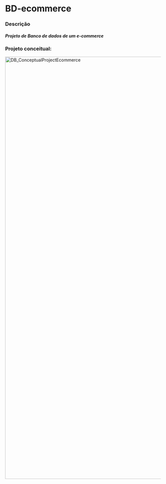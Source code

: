 # BD-ecommerce
### Descrição
##### Projeto de Banco de dados de um e-commerce
### Projeto conceitual:
<img width="877" height="1368" alt="DB_ConceptualProjectEcommerce" src="https://github.com/user-attachments/assets/ecd802a5-e82d-4ee2-8768-a3ebc0afee95" />

